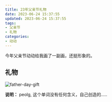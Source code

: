 ```yaml
---
title: 23年父亲节礼物
date: 2023-06-24 15:37:55
updated: 2023-06-24 15:37:55
tags:
- 父亲节
- 礼物
categories:
- 动动
---
```


今年父亲节动动给我画了一副画，还挺形象的。

<!-- more -->

## 礼物

![father-day-gift](/images/dongdong/father-day-gift.jpg "father-day-gift")

**说明：**
peolg, 这个单词没有任何含义，自己创造的.....
